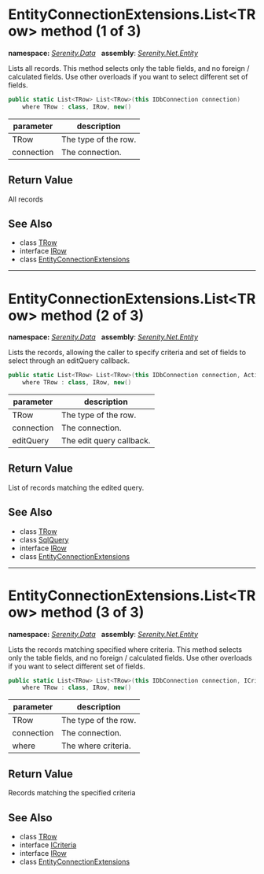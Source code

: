 # EntityConnectionExtensions.List&lt;TRow&gt; method (1 of 3)
**namespace:** *[Serenity.Data](../../README.md#serenity.data-namespace)*   **assembly**: *[Serenity.Net.Entity](../../README.md)*

Lists all records. This method selects only the table fields, and no foreign / calculated fields. Use other overloads if you want to select different set of fields.

```csharp
public static List<TRow> List<TRow>(this IDbConnection connection)
    where TRow : class, IRow, new()
```

| parameter | description |
| --- | --- |
| TRow | The type of the row. |
| connection | The connection. |

## Return Value

All records

## See Also

* class [TRow](../Serenity.Net.Entity/../EntityConnectionExtensions.TRow.md)
* interface [IRow](../IRow.md)
* class [EntityConnectionExtensions](../EntityConnectionExtensions.md)

---

# EntityConnectionExtensions.List&lt;TRow&gt; method (2 of 3)
**namespace:** *[Serenity.Data](../../README.md#serenity.data-namespace)*   **assembly**: *[Serenity.Net.Entity](../../README.md)*

Lists the records, allowing the caller to specify criteria and set of fields to select through an editQuery callback.

```csharp
public static List<TRow> List<TRow>(this IDbConnection connection, Action<SqlQuery> editQuery)
    where TRow : class, IRow, new()
```

| parameter | description |
| --- | --- |
| TRow | The type of the row. |
| connection | The connection. |
| editQuery | The edit query callback. |

## Return Value

List of records matching the edited query.

## See Also

* class [TRow](../Serenity.Net.Entity/../EntityConnectionExtensions.TRow.md)
* class [SqlQuery](../Serenity.Net.Data/../SqlQuery.md)
* interface [IRow](../IRow.md)
* class [EntityConnectionExtensions](../EntityConnectionExtensions.md)

---

# EntityConnectionExtensions.List&lt;TRow&gt; method (3 of 3)
**namespace:** *[Serenity.Data](../../README.md#serenity.data-namespace)*   **assembly**: *[Serenity.Net.Entity](../../README.md)*

Lists the records matching specified where criteria. This method selects only the table fields, and no foreign / calculated fields. Use other overloads if you want to select different set of fields.

```csharp
public static List<TRow> List<TRow>(this IDbConnection connection, ICriteria where)
    where TRow : class, IRow, new()
```

| parameter | description |
| --- | --- |
| TRow | The type of the row. |
| connection | The connection. |
| where | The where criteria. |

## Return Value

Records matching the specified criteria

## See Also

* class [TRow](../Serenity.Net.Entity/../EntityConnectionExtensions.TRow.md)
* interface [ICriteria](../Serenity.Net.Data/../../Serenity/ICriteria.md)
* interface [IRow](../IRow.md)
* class [EntityConnectionExtensions](../EntityConnectionExtensions.md)